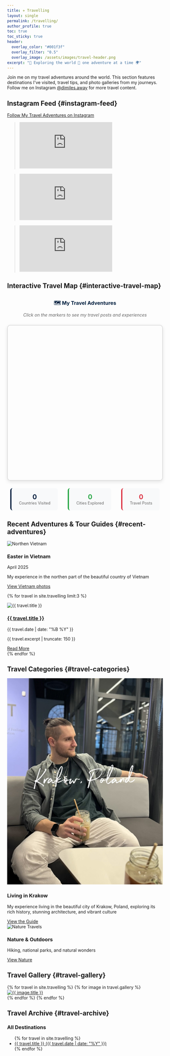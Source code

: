 ```yaml
---
title: ✈️ Travelling
layout: single
permalink: /travelling/
author_profile: true
toc: true
toc_sticky: true
header:
  overlay_color: "#001f3f"
  overlay_filter: "0.5"
  overlay_image: /assets/images/travel-header.png
excerpt: "🧭 Exploring the world 🌄 one adventure at a time 🌍"
---
```


<div class="travel-intro">
  <p>Join me on my travel adventures around the world. This section features destinations I've visited, travel tips, and photo galleries from my journeys. Follow me on Instagram <a href="https://www.instagram.com/dimiles.away/" target="_blank">@dimiles.away</a> for more travel content.</p>
</div>

## Instagram Feed {#instagram-feed}

<div class="instagram-feed">
  <a href="https://www.instagram.com/dimiles.away/" target="_blank" class="btn btn--primary">Follow My Travel Adventures on Instagram</a>
  <div class="instagram-grid">
    <!-- Instagram Post 1 -->
    <div class="instagram-post">
      <blockquote class="instagram-media" data-instgrm-permalink="https://www.instagram.com/p/DHuB01cMnFK/" data-instgrm-version="14" data-instgrm-width="100%">
        <div class="instagram-embed-container">
          <iframe src="https://www.instagram.com/p/DHuB01cMnFK/embed/captioned/cr=1&v=14&wp=540&rd=https%3A%2F%2Fjimmyg1997.github.io" frameborder="0" scrolling="no" allowtransparency></iframe>
        </div>
      </blockquote>
    </div>
    <!-- Instagram Post 2 -->
    <div class="instagram-post">
      <blockquote class="instagram-media" data-instgrm-permalink="https://www.instagram.com/p/DHuAEdRMJWv/" data-instgrm-version="14" data-instgrm-width="100%">
        <div class="instagram-embed-container">
          <iframe src="https://www.instagram.com/p/DHuAEdRMJWv/embed/captioned/cr=1&v=14&wp=540&rd=https%3A%2F%2Fjimmyg1997.github.io" frameborder="0" scrolling="no" allowtransparency></iframe>
        </div>
      </blockquote>
    </div>
    <!-- Instagram Post 3 -->
    <div class="instagram-post">
      <blockquote class="instagram-media" data-instgrm-permalink="https://www.instagram.com/p/DGuyZCVMAj7/" data-instgrm-version="14" data-instgrm-width="100%">
        <div class="instagram-embed-container">
          <iframe src="https://www.instagram.com/p/DGuyZCVMAj7/embed/captioned/cr=1&v=14&wp=540&rd=https%3A%2F%2Fjimmyg1997.github.io" frameborder="0" scrolling="no" allowtransparency></iframe>
        </div>
      </blockquote>
    </div>
  </div>
</div>

<script async src="//www.instagram.com/embed.js"></script>
<script>
  window.addEventListener('load', function() {
    if (typeof instgrm !== 'undefined') {
      instgrm.Embeds.process();
    }
  });
</script>

## Interactive Travel Map {#interactive-travel-map}

<div class="interactive-travel-map" style="margin: 2rem 0;">
  <div style="text-align: center; margin-bottom: 1.5rem;">
    <h3 style="color: #001f3f; margin-bottom: 0.5rem;">🗺️ My Travel Adventures</h3>
    <p style="color: #666; font-style: italic;">Click on the markers to see my travel posts and experiences</p>
  </div>
  
  <div id="travel-map" style="height: 500px; border-radius: 10px; border: 2px solid #ddd; box-shadow: 0 4px 12px rgba(0,0,0,0.1);"></div>
  
  <div class="travel-stats" style="display: flex; justify-content: center; gap: 2rem; margin-top: 1.5rem; text-align: center;">
    <div style="background: #f8f9fa; padding: 1rem 1.5rem; border-radius: 8px; border-left: 4px solid #001f3f;">
      <strong id="countries-visited" style="font-size: 1.5em; color: #001f3f;">0</strong>
      <div style="color: #666; font-size: 0.9em;">Countries Visited</div>
    </div>
    <div style="background: #f8f9fa; padding: 1rem 1.5rem; border-radius: 8px; border-left: 4px solid #28a745;">
      <strong id="cities-explored" style="font-size: 1.5em; color: #28a745;">0</strong>
      <div style="color: #666; font-size: 0.9em;">Cities Explored</div>
    </div>
    <div style="background: #f8f9fa; padding: 1rem 1.5rem; border-radius: 8px; border-left: 4px solid #dc3545;">
      <strong id="travel-posts" style="font-size: 1.5em; color: #dc3545;">0</strong>
      <div style="color: #666; font-size: 0.9em;">Travel Posts</div>
    </div>
  </div>
</div>

<!-- Leaflet CSS and JS -->
<link rel="stylesheet" href="https://cdnjs.cloudflare.com/ajax/libs/leaflet/1.9.4/leaflet.css" />
<script src="https://cdnjs.cloudflare.com/ajax/libs/leaflet/1.9.4/leaflet.min.js"></script>

<script>
// Updated travel data with actual Instagram posts
// Updated travel data with actual Instagram posts
const myTravelPosts = [
  {
    lat: 50.0647,
    lng: 19.9450,
    title: "Living in Krakow 🏰",
    description: "My home base in beautiful Krakow, Poland. Exploring the historic Old Town and vibrant culture every day!",
    date: "2024-Present",
    instagramPostId: "DHuB01cMnFK", // Replace with actual Krakow post ID
    instagramUrl: "https://www.instagram.com/dimiles.away/",
    city: "Krakow",
    country: "Poland"
  },
  {
    lat: 21.0285,
    lng: 105.8542,
    title: "Easter in Vietnam 🌸",
    description: "Amazing adventure through Northern Vietnam - stunning landscapes and incredible culture!",
    date: "April 2025",
    instagramPostId: "DHuB01cMnFK", // This matches your Vietnam post
    instagramUrl: "https://www.instagram.com/p/DHuB01cMnFK/",
    city: "Hanoi",
    country: "Vietnam"
  },
  {
    lat: 52.3676,
    lng: 4.9041,
    title: "Amsterdam Canals 🚲",
    description: "Cycling through the beautiful canals and discovering hidden gems in Amsterdam!",
    date: "2024",
    instagramPostId: "DHuAEdRMJWv", // This matches your second post
    instagramUrl: "https://www.instagram.com/p/DHuAEdRMJWv/",
    city: "Amsterdam",
    country: "Netherlands"
  },
  {
    lat: 48.8566,
    lng: 2.3522,
    title: "Paris Adventures 🗼",
    description: "City of lights and endless inspiration - from the Eiffel Tower to hidden bistros!",
    date: "2024",
    instagramPostId: "DGuyZCVMAj7", // This matches your third post
    instagramUrl: "https://www.instagram.com/p/DGuyZCVMAj7/",
    city: "Paris",
    country: "France"
  }
];

// Initialize the map
const travelMap = L.map('travel-map', {
  center: [50.0647, 19.9450], // Centered on Krakow
  zoom: 4
});

// Add tile layer with fallback
L.tileLayer('https://{s}.tile.openstreetmap.org/{z}/{x}/{y}.png', {
  attribution: '© <a href="https://www.openstreetmap.org/copyright">OpenStreetMap</a> contributors',
  maxZoom: 18
}).addTo(travelMap);

// Custom marker icon
const travelIcon = L.divIcon({
  html: `<div style="
    background: linear-gradient(135deg, #001f3f, #0074D9);
    width: 24px;
    height: 24px;
    border-radius: 50%;
    border: 3px solid white;
    box-shadow: 0 2px 8px rgba(0,0,0,0.3);
    display: flex;
    align-items: center;
    justify-content: center;
    color: white;
    font-weight: bold;
    font-size: 12px;
    cursor: pointer;
  ">📍</div>`,
  className: 'travel-marker',
  iconSize: [24, 24],
  iconAnchor: [12, 12]
});

// Add markers for each travel post
myTravelPosts.forEach(post => {
  const popupContent = `
    <div style="width: 270px; max-height: 400px; overflow-y: auto; font-family: -apple-system, BlinkMacSystemFont, 'Segoe UI', Roboto, sans-serif;">
      <iframe 
        src="https://www.instagram.com/p/${post.instagramPostId}/embed/captioned/?cr=1&v=14&wp=270" 
        width="100%" 
        height="400" 
        frameborder="0" 
        scrolling="yes" 
        allowtransparency="true"
        style="border: none; overflow: hidden;">
      </iframe>
    </div>
  `;

  const marker = L.marker([post.lat, post.lng], { icon: travelIcon })
    .addTo(travelMap)
    .bindPopup(popupContent, {
      maxWidth: 270,
      minWidth: 270,
      maxHeight: 350,
      className: 'travel-popup',
      closeButton: true,
      autoPan: true,
      keepInView: true
    });

  // Load Instagram embed script when popup opens
  marker.on('popupopen', function() {
    // Prevent zoom events from affecting popup size
    travelMap.off('zoom');
  });

  // Re-enable zoom events when popup closes
  marker.on('popupclose', function() {
    // Re-enable zoom handling if needed
  });
});

// Calculate and display statistics
const uniqueCountries = [...new Set(myTravelPosts.map(post => post.country))];
const uniqueCities = [...new Set(myTravelPosts.map(post => post.city))];

document.getElementById('countries-visited').textContent = 55
document.getElementById('cities-explored').textContent = 223
document.getElementById('travel-posts').textContent = myTravelPosts.length;

// Fit map to show all markers with padding
if (myTravelPosts.length > 0) {
  const group = new L.featureGroup(
    myTravelPosts.map(post => L.marker([post.lat, post.lng]))
  );
  travelMap.fitBounds(group.getBounds().pad(0.1));
}
</script>

<!-- 
## Travel Map {#travel-map}

<div class="travel-map">
  <iframe src="https://www.google.com/maps/d/embed?mid=YOUR_MAP_ID" width="100%" height="480"></iframe>
  <p class="map-caption">Countries I've visited highlighted in blue</p>
</div> -->

## Recent Adventures & Tour Guides {#recent-adventures}

<div class="recent-travels">
  <div class="travel-card" id="vietnam-2025">
    <div class="travel-image">
      <img src="/assets/images/travel/vietnam-2025.jpg" alt="Northen Vietnam">
    </div>
    <div class="travel-content">
      <h3>Easter in Vietnam</h3>
      <p class="travel-date">April 2025</p>
      <p>My experience in the northen part of the beautiful country of Vietnam</p>
      <a href=""  class="btn btn--primary btn--small" target="_blank">View Vietnam photos </a>
    </div>
  </div>

  
  
 
  
  {% for travel in site.travelling limit:3 %}
    <div class="travel-card">
      <div class="travel-image">
        <img src="{{ travel.header.teaser }}" alt="{{ travel.title }}">
      </div>
      <div class="travel-content">
        <h3><a href="{{ travel.url }}">{{ travel.title }}</a></h3>
        <p class="travel-date">{{ travel.date | date: "%B %Y" }}</p>
        <p>{{ travel.excerpt | truncate: 150 }}</p>
        <a href="{{ travel.url }}" class="btn btn--primary btn--small">Read More</a>
      </div>
    </div>
  {% endfor %}
</div>

## Travel Categories {#travel-categories}

<div class="travel-categories">
  <div class="category-item" id="city-explorations">
    <img src="/assets/images/travel/krakow-guide.jpg" alt="City Travels">
    <h3>Living in Krakow</h3>
    <p>My experience living in the beautiful city of Krakow, Poland, exploring its rich history, stunning architecture, and vibrant culture</p>
    <a href="https://docs.google.com/document/d/1kK6SqDRhKBvHyOYG5KcFabgdDate7vDF46-kQatG8io/edit?tab=t.0#heading=h.ukpp0t44nwxx" class="btn btn--primary btn--small">View the Guide</a>
  </div>
  
  <div class="category-item" id="nature-outdoors">
    <img src="/assets/images/travel/nature-travels.jpg" alt="Nature Travels">
    <h3>Nature & Outdoors</h3>
    <p>Hiking, national parks, and natural wonders</p>
    <a href="/travelling/tag/nature/" class="btn btn--primary btn--small">View Nature</a>
  </div>
  


## Travel Gallery {#travel-gallery}

<div class="travel-gallery">
  {% for travel in site.travelling %}
    {% for image in travel.gallery %}
      <div class="gallery-item">
        <a href="{{ image.url }}" class="gallery-image">
          <img src="{{ image.image_path }}" alt="{{ image.title }}">
        </a>
      </div>
    {% endfor %}
  {% endfor %}
</div>



## Travel Archive {#travel-archive}

<div class="travel-archive">
  <h3 id="all-destinations">All Destinations</h3>
  <ul class="destinations-list">
    {% for travel in site.travelling %}
      <li><a href="{{ travel.url }}">{{ travel.title }} ({{ travel.date | date: "%Y" }})</a></li>
    {% endfor %}
  </ul>
</div>